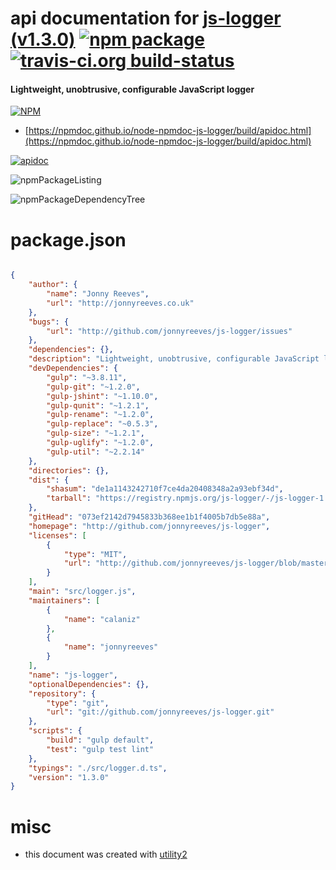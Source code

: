 # api documentation for  [js-logger (v1.3.0)](http://github.com/jonnyreeves/js-logger)  [![npm package](https://img.shields.io/npm/v/npmdoc-js-logger.svg?style=flat-square)](https://www.npmjs.org/package/npmdoc-js-logger) [![travis-ci.org build-status](https://api.travis-ci.org/npmdoc/node-npmdoc-js-logger.svg)](https://travis-ci.org/npmdoc/node-npmdoc-js-logger)
#### Lightweight, unobtrusive, configurable JavaScript logger

[![NPM](https://nodei.co/npm/js-logger.png?downloads=true&downloadRank=true&stars=true)](https://www.npmjs.com/package/js-logger)

- [https://npmdoc.github.io/node-npmdoc-js-logger/build/apidoc.html](https://npmdoc.github.io/node-npmdoc-js-logger/build/apidoc.html)

[![apidoc](https://npmdoc.github.io/node-npmdoc-js-logger/build/screenCapture.buildCi.browser.%252Ftmp%252Fbuild%252Fapidoc.html.png)](https://npmdoc.github.io/node-npmdoc-js-logger/build/apidoc.html)

![npmPackageListing](https://npmdoc.github.io/node-npmdoc-js-logger/build/screenCapture.npmPackageListing.svg)

![npmPackageDependencyTree](https://npmdoc.github.io/node-npmdoc-js-logger/build/screenCapture.npmPackageDependencyTree.svg)



# package.json

```json

{
    "author": {
        "name": "Jonny Reeves",
        "url": "http://jonnyreeves.co.uk"
    },
    "bugs": {
        "url": "http://github.com/jonnyreeves/js-logger/issues"
    },
    "dependencies": {},
    "description": "Lightweight, unobtrusive, configurable JavaScript logger",
    "devDependencies": {
        "gulp": "~3.8.11",
        "gulp-git": "~1.2.0",
        "gulp-jshint": "~1.10.0",
        "gulp-qunit": "~1.2.1",
        "gulp-rename": "~1.2.0",
        "gulp-replace": "~0.5.3",
        "gulp-size": "~1.2.1",
        "gulp-uglify": "~1.2.0",
        "gulp-util": "~2.2.14"
    },
    "directories": {},
    "dist": {
        "shasum": "de1a1143242710f7ce4da20408348a2a93ebf34d",
        "tarball": "https://registry.npmjs.org/js-logger/-/js-logger-1.3.0.tgz"
    },
    "gitHead": "073ef2142d7945833b368ee1b1f4005b7db5e88a",
    "homepage": "http://github.com/jonnyreeves/js-logger",
    "licenses": [
        {
            "type": "MIT",
            "url": "http://github.com/jonnyreeves/js-logger/blob/master/MIT-LICENSE.txt"
        }
    ],
    "main": "src/logger.js",
    "maintainers": [
        {
            "name": "calaniz"
        },
        {
            "name": "jonnyreeves"
        }
    ],
    "name": "js-logger",
    "optionalDependencies": {},
    "repository": {
        "type": "git",
        "url": "git://github.com/jonnyreeves/js-logger.git"
    },
    "scripts": {
        "build": "gulp default",
        "test": "gulp test lint"
    },
    "typings": "./src/logger.d.ts",
    "version": "1.3.0"
}
```



# misc
- this document was created with [utility2](https://github.com/kaizhu256/node-utility2)
